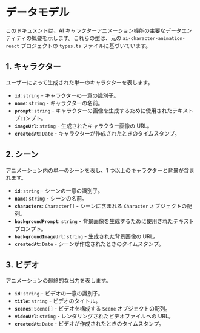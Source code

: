 # データモデル

このドキュメントは、AI キャラクターアニメーション機能の主要なデータエンティティの概要を示します。これらの型は、元の `ai-character-animation-react` プロジェクトの `types.ts` ファイルに基づいています。

## 1. キャラクター

ユーザーによって生成された単一のキャラクターを表します。

- **`id`**: `string` - キャラクターの一意の識別子。
- **`name`**: `string` - キャラクターの名前。
- **`prompt`**: `string` - キャラクターの画像を生成するために使用されたテキストプロンプト。
- **`imageUrl`**: `string` - 生成されたキャラクター画像の URL。
- **`createdAt`**: `Date` - キャラクターが作成されたときのタイムスタンプ。

## 2. シーン

アニメーション内の単一のシーンを表し、1 つ以上のキャラクターと背景が含まれます。

- **`id`**: `string` - シーンの一意の識別子。
- **`name`**: `string` - シーンの名前。
- **`characters`**: `Character[]` - シーンに含まれる `Character` オブジェクトの配列。
- **`backgroundPrompt`**: `string` - 背景画像を生成するために使用されたテキストプロンプト。
- **`backgroundImageUrl`**: `string` - 生成された背景画像の URL。
- **`createdAt`**: `Date` - シーンが作成されたときのタイムスタンプ。

## 3. ビデオ

アニメーションの最終的な出力を表します。

- **`id`**: `string` - ビデオの一意の識別子。
- **`title`**: `string` - ビデオのタイトル。
- **`scenes`**: `Scene[]` - ビデオを構成する `Scene` オブジェクトの配列。
- **`videoUrl`**: `string` - レンダリングされたビデオファイルへの URL。
- **`createdAt`**: `Date` - ビデオが作成されたときのタイムスタンプ。
